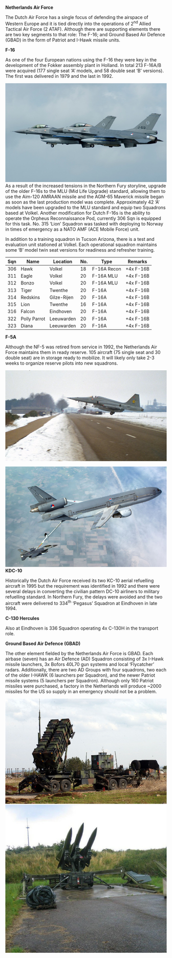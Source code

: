 **Netherlands Air Force**

The Dutch Air Force has a single focus of defending the airspace of
Western Europe and it is tied directly into the operations of
2<sup>nd</sup> Allied Tactical Air Force (2 ATAF). Although there are
supporting elements there are two key segments to that role: The F-16;
and Ground Based Air Defence (GBAD) in the form of Patriot and I-Hawk
missile units.

**F-16**

As one of the four European nations using the F-16 they were key in the
development of the Fokker assembly plant in Holland. In total 213
F-16A/B were acquired (177 single seat ‘A’ models, and 58 double seat
‘B’ versions). The first was delivered in 1979 and the last in 1992.

![](/assets/images/nato/nl/air/image1.jpeg)As a result of the
increased tensions in the Northern Fury storyline, upgrade of the older
F-16s to the MLU (Mid Life Upgrade) standard, allowing them to use the
Aim-120 AMRAAN missile and the AGM-65 Maverick missile began as soon as
the last production model was complete. Approximately 42 ‘A’ models have
been upgraded to the MLU standard and equip two Squadrons based at
Volkel. Another modification for Dutch F-16s is the ability to operate
the Orpheus Reconnaissance Pod, currently 306 Sqn is equipped for this
task. No. 315 ‘Lion’ Squadron was tasked with deploying to Norway in
times of emergency as a NATO AMF (ACE Mobile Force) unit.

In addition to a training squadron in Tucson Arizona, there is a test
and evaluation unit stationed at Volkel. Each operational squadron
maintains some ‘B’ model twin seat versions for readiness and refresher
training.

| Sqn | Name         | Location    | No. | Type        | Remarks    |
| --- | ------------ | ----------- | --- | ----------- | ---------- |
| 306 | Hawk         | Volkel      | 18  | F-16A Recon | \+4x F-16B |
| 311 | Eagle        | Volkel      | 20  | F-16A MLU   | \+4x F-16B |
| 312 | Bonzo        | Volkel      | 20  | F-16A MLU   | \+4x F-16B |
| 313 | Tiger        | Twenthe     | 20  | F-16A       | \+4x F-16B |
| 314 | Redskins     | Gilze-Rijen | 20  | F-16A       | \+4x F-16B |
| 315 | Lion         | Twenthe     | 16  | F-16A       | \+4x F-16B |
| 316 | Falcon       | Eindhoven   | 20  | F-16A       | \+4x F-16B |
| 322 | Polly Parrot | Leeuwarden  | 20  | F-16A       | \+4x F-16B |
| 323 | Diana        | Leeuwarden  | 20  | F-16A       | \+4x F-16B |

**F-5A**

Although the NF-5 was retired from service in 1992, the Netherlands Air
Force maintains them in ready reserve. 105 aircraft (75 single seat and
30 double seat) are in storage ready to mobilize. It will likely only
take 2-3 weeks to organize reserve pilots into new squadrons.

![](/assets/images/nato/nl/air/image2.jpg)

![](/assets/images/nato/nl/air/image3.jpg)**KDC-10**

Historically the Dutch Air Force received its two KC-10 aerial
refuelling aircraft in 1995 but the requirement was identified in 1992
and there were several delays in converting the civilian pattern DC-10
airliners to military refuelling standard. In Northern Fury, the delays
were avoided and the two aircraft were delivered to 334<sup>th</sup>
‘Pegasus’ Squadron at Eindhoven in late 1994.

**C-130 Hercules**

Also at Eindhoven is 336 Squadron operating 4x C-130H in the transport
role.

**Ground Based Air Defence (GBAD)**

The other element fielded by the Netherlands Air Force is GBAD. Each
airbase (seven) has an Air Defence (AD) Squadron consisting of 3x I-Hawk
missile launchers, 3x Bofors 40L70 gun systems and local ‘Flycatcher’
radars. Additionally, there are two AD Groups with four squadrons, two
each of the older I-HAWK (6 launchers per Squadron), and the newer
Patriot missile systems (5 launchers per Squadron). Although only 160
Patriot missiles were purchased, a factory in the Netherlands will
produce \~2000 missiles for the US so supply in an emergency should not
be a
problem.

![](/assets/images/nato/nl/air/image4.jpeg)![](/assets/images/nato/nl/air/image5.png)
